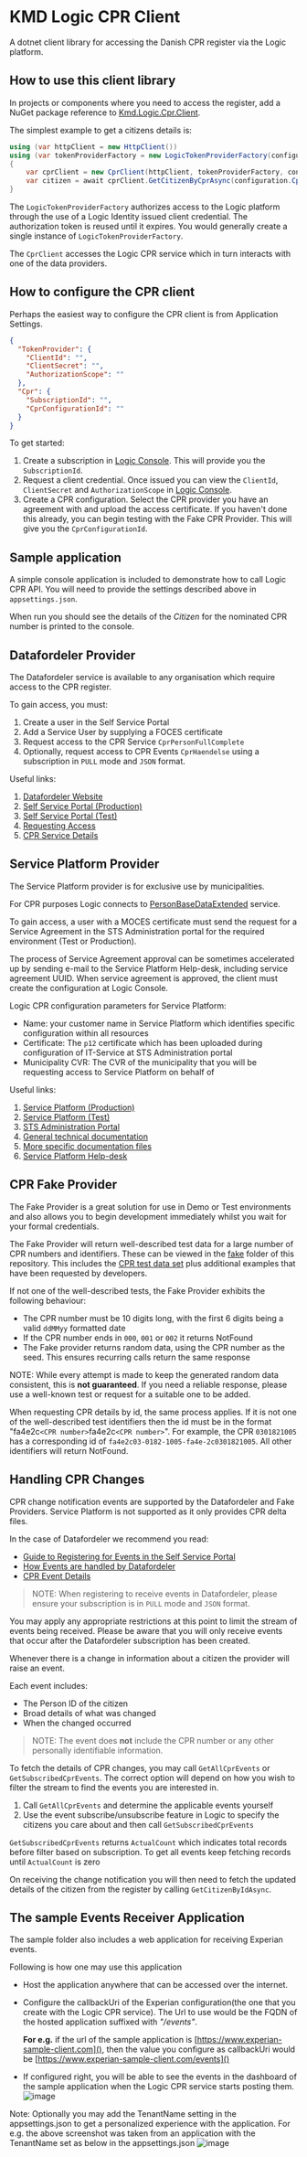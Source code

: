 # KMD Logic CPR Client

A dotnet client library for accessing the Danish CPR register via the Logic platform.

## How to use this client library

In projects or components where you need to access the register, add a NuGet package reference to [Kmd.Logic.Cpr.Client](https://www.nuget.org/packages/Kmd.Logic.Cpr.Client).

The simplest example to get a citizens details is:

```csharp
using (var httpClient = new HttpClient())
using (var tokenProviderFactory = new LogicTokenProviderFactory(configuration.TokenProvider))
{
    var cprClient = new CprClient(httpClient, tokenProviderFactory, configuration.Cpr);
    var citizen = await cprClient.GetCitizenByCprAsync(configuration.CprNumber).ConfigureAwait(false);
}
```

The `LogicTokenProviderFactory` authorizes access to the Logic platform through the use of a Logic Identity issued client credential. The authorization token is reused until it  expires. You would generally create a single instance of `LogicTokenProviderFactory`.

The `CprClient` accesses the Logic CPR service which in turn interacts with one of the data providers.

## How to configure the CPR client

Perhaps the easiest way to configure the CPR client is from Application Settings.

```json
{
  "TokenProvider": {
    "ClientId": "",
    "ClientSecret": "",
    "AuthorizationScope": ""
  },
  "Cpr": {
    "SubscriptionId": "",
    "CprConfigurationId": ""
  }
}
```

To get started:

1. Create a subscription in [Logic Console](https://console.kmdlogic.io). This will provide you the `SubscriptionId`.
2. Request a client credential. Once issued you can view the `ClientId`, `ClientSecret` and `AuthorizationScope` in [Logic Console](https://console.kmdlogic.io).
3. Create a CPR configuration. Select the CPR provider you have an agreement with and upload the access certificate. If you haven't done this already, you can begin testing with the Fake CPR Provider. This will give you the `CprConfigurationId`.

## Sample application

A simple console application is included to demonstrate how to call Logic CPR API. You will need to provide the settings described above in `appsettings.json`.

When run you should see the details of the _Citizen_ for the nominated CPR number is printed to the console.

## Datafordeler Provider

The Datafordeler service is available to any organisation which require access to the CPR register.

To gain access, you must:

1. Create a user in the Self Service Portal
2. Add a Service User by supplying a FOCES certificate
3. Request access to the CPR Service `CprPersonFullComplete`
4. Optionally, request access to CPR Events `CprHaendelse` using a subscription in `PULL` mode and `JSON` format.

Useful links:

1. [Datafordeler Website](https://datafordeler.dk)
2. [Self Service Portal (Production)](https://selfservice.datafordeler.dk)
3. [Self Service Portal (Test)](https://test04-selfservice.datafordeler.dk)
4. [Requesting Access](https://datafordeler.dk/vejledning/brugeradgang/anmodning-om-adgang/det-centrale-personregister-cpr/)
5. [CPR Service Details](https://datafordeler.dk/dataoversigt/det-centrale-personregister-cpr/cprpersonfullcomplete/)

## Service Platform Provider

The Service Platform provider is for exclusive use by municipalities.

For CPR purposes Logic connects to [PersonBaseDataExtended](https://www.serviceplatformen.dk/administration/serviceOverview/show?uuid=e6be2436-bf35-4df2-83fe-925142825dc2) service.

To gain access, a user with a MOCES certificate must send the request for a Service Agreement in the STS Administration portal for the required environment (Test or Production).

The process of Service Agreement approval can be sometimes accelerated up by sending e-mail to the Service Platform Help-desk, including service agreement UUID. When service agreement is approved, the client must create the configuration at Logic Console.

Logic CPR configuration parameters for Service Platform:

- Name: your customer name in Service Platform which identifies specific configuration within all resources
- Certificate: The `p12` certificate which has been uploaded during configuration of IT-Service at STS Administration portal
- Municipality CVR: The CVR of the municipality that you will be requesting access to Service Platform on behalf of

Useful links:

1. [Service Platform (Production)](https://www.serviceplatformen.dk)
2. [Service Platform (Test)](https://exttestwww.serviceplatformen.dk)
3. [STS Administration Portal](https://www.serviceplatformen.dk/administration/dashboard/outerpage?page=sts)
4. [General technical documentation](https://www.serviceplatformen.dk/administration/help/faq)
5. [More specific documentation files](https://share-komm.kombit.dk/P133/Ibrugtagning%20og%20test/Delte%20dokumenter/Forms/Vejledninger%20%20Serviceplatformen.aspx)
6. [Service Platform Help-desk](mailto:helpdesk@serviceplatformen.dk)

## CPR Fake Provider

The Fake Provider is a great solution for use in Demo or Test environments and also allows you to begin development immediately whilst you wait for your formal credentials.

The Fake Provider will return well-described test data for a large number of CPR numbers and identifiers. These can be viewed in the [fake](./fake) folder of this repository. This includes the [CPR test data set](https://cprservicedesk.atlassian.net/wiki/spaces/CPR/pages/11436127/Testdata) plus additional examples that have been requested by developers.

If not one of the well-described tests, the Fake Provider exhibits the following behaviour:

- The CPR number must be 10 digits long, with the first 6 digits being a valid `ddMMyy` formatted date
- If the CPR number ends in `000`, `001` or `002` it returns NotFound
- The Fake provider returns random data, using the CPR number as the seed. This ensures recurring calls return the same response

NOTE: While every attempt is made to keep the generated random data consistent, this is **not guaranteed**. If you need a reliable response, please use a well-known test or request for a suitable one to be added.

When requesting CPR details by id, the same process applies. If it is not one of the well-described test identifiers then the id must be in the format "fa4e2c`<CPR number>`fa4e2c`<CPR number>`". For example, the CPR `0301821005` has a corresponding id of `fa4e2c03-0182-1005-fa4e-2c0301821005`. All other identifiers will return NotFound.

## Handling CPR Changes

CPR change notification events are supported by the Datafordeler and Fake Providers. Service Platform is not supported as it only provides CPR delta files.

In the case of Datafordeler we recommend you read:

- [Guide to Registering for Events in the Self Service Portal](https://confluence.datafordeler.dk/pages/viewpage.action?pageId=17137809)
- [How Events are handled by Datafordeler](https://confluence.datafordeler.dk/pages/viewpage.action?pageId=17137834)
- [CPR Event Details](https://confluence.datafordeler.dk/pages/viewpage.action?pageId=17138949)

> NOTE: When registering to receive events in Datafordeler, please ensure your subscription is in `PULL` mode and `JSON` format.

You may apply any appropriate restrictions at this point to limit the stream of events being received. Please be aware that you will only receive events that occur after the Datafordeler subscription has been created.

Whenever there is a change in information about a citizen the provider will raise an event.

Each event includes:

- The Person ID of the citizen
- Broad details of what was changed
- When the changed occurred

> NOTE: The event does **not** include the CPR number or any other personally identifiable information.

To fetch the details of CPR changes, you may call `GetAllCprEvents` or `GetSubscribedCprEvents`. The correct option will depend on how you wish to filter the stream to find the events you are interested in.

1. Call `GetAllCprEvents` and determine the applicable events yourself
2. Use the event subscribe/unsubscribe feature in Logic to specify the citizens you care about and then call `GetSubscribedCprEvents`

`GetSubscribedCprEvents` returns `ActualCount` which indicates total records before filter based on subscription. To get all events keep fetching records until `ActualCount` is zero

On receiving the change notification you will then need to fetch the updated details of the citizen from the register by calling `GetCitizenByIdAsync`.

## The sample Events Receiver Application

The sample folder also includes a web application for receiving Experian events. 

Following is how one may use this application

- Host the application anywhere that can be accessed over the internet.
- Configure the callbackUri of the Experian configuration(the one that you create with the Logic CPR service). The Url to use would be the FQDN of the hosted application suffixed with _"/events"_. 

  **For e.g.** if the url of the sample application is [https://www.experian-sample-client.com](), then the value you configure as callbackUri would be [https://www.experian-sample-client.com/events]()
- If configured right, you will be able to see the events in the dashboard of the sample application when the Logic CPR service starts posting them.
![image](https://user-images.githubusercontent.com/12545474/118655249-faaeb400-b806-11eb-87bc-469c28ce8c07.png)

Note: Optionally you may add the TenantName setting in the appsettings.json to get a personalized experience with the application. For e.g. the above screenshot was taken from an application with the TenantName set as below in the appsettings.json
![image](https://user-images.githubusercontent.com/12545474/118656331-0ea6e580-b808-11eb-9561-9b6cd26409a9.png)

